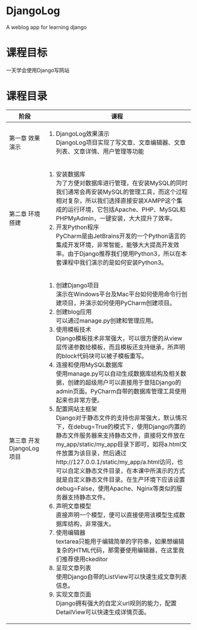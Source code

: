 # DjangoLog
A weblog app for learning django

# 课程目标  

一天学会使用Django写网站

# 课程目录 

| 阶段 | 课程 |
| --- | --- |
| 第一章 效果演示 | <ol><li><div>DjangoLog效果演示</div><div>DjangoLog项目实现了写文章、文章编辑器、文章列表、文章详情、用户管理等功能</div></li></ol> |
| 第二章 环境搭建 | <ol><li>安装数据库<div>为了方便对数据库进行管理，在安装MySQL的同时我们通常会再安装MySQL的管理工具，而这个过程相对复杂，所以我们选择直接安装XAMPP这个集成的运行环境，它包括Apache、PHP、MySQL和PHPMyAdmin，一键安装，大大提升了效率。</div></li><li>开发Python程序<div>PyCharm是由JetBrains开发的一个Python语言的集成开发环境，非常智能，能够大大提高开发效率。由于Django推荐我们使用Python3，所以在本套课程中我们演示的是如何安装Python3。</div></li></ol>
| 第三章 开发DjangoLog项目 | <ol><li>创建Django项目<div>演示在Windows平台及Mac平台如何使用命令行创建项目，并演示如何使用PyCharm创建项目。</div></li><li>创建blog应用<div>可以通过manage.py创建和管理应用。</div></li><li>使用模板技术<div>Django模板技术非常强大，可以很方便的从view层传递参数给模板，而且模板还支持继承，所声明的block代码块可以被子模板重写。</div></li><li>连接和使用MySQL数据库<div>使用manage.py可以自动生成数据库结构及相关数据，创建的超级用户可以直接用于登陆Django的admin页面。PyCharm自带的数据库管理工具使用起来也非常方便。</div></li><li>配置网站主框架<div>Django对于静态文件的支持也非常强大，默认情况下，在debug=True的模式下，使用Django内置的静态文件服务器来支持静态文件，直接将文件放在my_app/static/my_app目录下即可，如将a.html文件放置为该目录，然后通过http://127.0.0.1/static/my_app/a.html访问，也可以自定义静态文件目录，在本课中所演示的方式就是自定义静态文件目录。在生产环境下应该设置debug=False，使用Apache、Nginx等类似的服务器支持静态文件。</div></li><li>声明文章模型<div>直接声明一个模型，便可以直接使用该模型生成数据库结构，非常强大。</div></li><li>使用编辑器<div>textarea只能用于编辑简单的字符串，如果想编辑复杂的HTML代码，那需要使用编辑器，在这里我们推荐使用ckeditor</div></li><li>呈现文章列表<div>使用Django自带的ListView可以快速生成文章列表信息。</div></li><li>实现文章页面<div>Django拥有强大的自定义url规则的能力，配置DetailView可以快速生成详情页面。</div></li></ol> |

